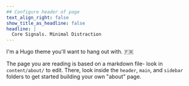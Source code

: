 ```yaml
---
## Configure header of page
text_align_right: false
show_title_as_headline: false
headline: |
  Core Signals. Minimal Distraction
---
```


<!-- this is a subheadline -->
I'm a Hugo theme you'll want to hang out with. :fr: 

The page you are reading is based on a markdown file- look in `content/about/` to edit. There, look inside the `header`, `main`, and `sidebar` folders to get started building your own "about" page.